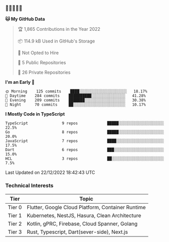 ### 🤯🤯🤯🤯🤯

<!--START_SECTION:waka-->
**🐱 My GitHub Data** 

> 🏆 1,865 Contributions in the Year 2022
 > 
> 📦 114.9 kB Used in GitHub's Storage 
 > 
> 🚫 Not Opted to Hire
 > 
> 📜 5 Public Repositories 
 > 
> 🔑 26 Private Repositories  
 > 
**I'm an Early 🐤** 

```text
🌞 Morning    125 commits    ████░░░░░░░░░░░░░░░░░░░░░   18.17% 
🌆 Daytime    284 commits    ██████████░░░░░░░░░░░░░░░   41.28% 
🌃 Evening    209 commits    ███████░░░░░░░░░░░░░░░░░░   30.38% 
🌙 Night      70 commits     ██░░░░░░░░░░░░░░░░░░░░░░░   10.17%

```


**I Mostly Code in TypeScript** 

```text
TypeScript               9 repos             █████░░░░░░░░░░░░░░░░░░░░   22.5% 
Go                       8 repos             █████░░░░░░░░░░░░░░░░░░░░   20.0% 
JavaScript               7 repos             ████░░░░░░░░░░░░░░░░░░░░░   17.5% 
Dart                     6 repos             ███░░░░░░░░░░░░░░░░░░░░░░   15.0% 
HCL                      3 repos             ██░░░░░░░░░░░░░░░░░░░░░░░   7.5%

```



 Last Updated on 22/12/2022 18:42:43 UTC
<!--END_SECTION:waka-->

### Technical Interests

| Tier | Topic | 
| -------- | -------- |
| Tier 0 | Flutter, Google Cloud Platform, Container Runtime |
| Tier 1 | Kubernetes, NestJS, Hasura, Clean Architecture |
| Tier 2 | Kotlin, gPRC, Firebase, Cloud Spanner, Golang | 
| Tier 3 | Rust, Typescript, Dart(sever-side), Next.js |

